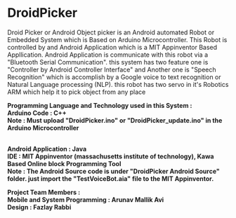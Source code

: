# DroidPicker
Droid Picker or Android Object picker is an Android automated Robot or Embedded System which is Based on Arduino Microcontroller. This Robot is controlled by and Android Application which is a MIT Appinventor Based Appllication. Android Application is communicate with this robot via a "Bluetooth Serial Communication". this system has two feature one is "Controller by Android Controller Interface" and Another one is "Speech Recognition" which is accomplish by a Google voice to text recognition or Natural Language processing (NLP). this robot has two servo in it's Robotics ARM which help it to pick object from any place </br>

<b>Programming Language and Technology used in this System : <b></br>
Arduino Code : C++ </br>
Note : Must upload <b>"DroidPicker.ino"</b> or <b>"DroidPicker_update.ino"</b> in the Arduino Microcontroller </br></br>

Android Application : Java </br>
IDE : MIT Appinventor (massachusetts institute of technology), Kawa Based Online block Programming Tool </br>
Note : The Android Source code is under <b>"DroidPicker Android Source"</b> folder. just import the <b>"TestVoiceBot.aia"</b> file to the MIT Appinventor.

<b>Project Team Members : </b></br>
Mobile and System Programming : Arunav Mallik Avi </br>
Design : Fazlay Rabbi



